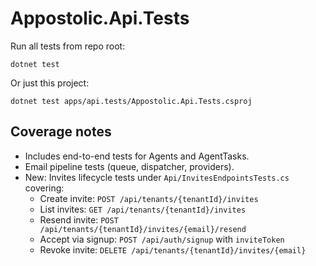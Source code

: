 # Appostolic.Api.Tests

Run all tests from repo root:

```
dotnet test
```

Or just this project:

```
dotnet test apps/api.tests/Appostolic.Api.Tests.csproj
```

## Coverage notes

- Includes end-to-end tests for Agents and AgentTasks.
- Email pipeline tests (queue, dispatcher, providers).
- New: Invites lifecycle tests under `Api/InvitesEndpointsTests.cs` covering:
  - Create invite: `POST /api/tenants/{tenantId}/invites`
  - List invites: `GET /api/tenants/{tenantId}/invites`
  - Resend invite: `POST /api/tenants/{tenantId}/invites/{email}/resend`
  - Accept via signup: `POST /api/auth/signup` with `inviteToken`
  - Revoke invite: `DELETE /api/tenants/{tenantId}/invites/{email}`
